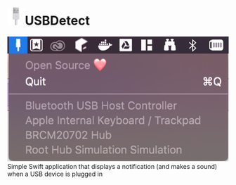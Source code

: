 # <img src="https://raw.githubusercontent.com/128keaton/USBDetect/master/USBDetect/usb.png" width="40">USBDetect
![](https://raw.githubusercontent.com/128keaton/USBDetect/master/screenshot.png)
Simple Swift application that displays a notification (and makes a sound) when a USB device is plugged in
